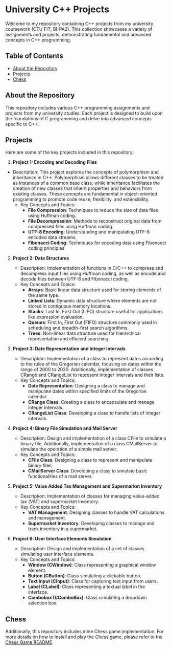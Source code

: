 # University C++ Projects

Welcome to my repository containing C++ projects from my university coursework (CTU FIT, BI-PA2). This collection showcases a variety of assignments and projects, demonstrating fundamental and advanced concepts in C++ programming.

## Table of Contents

- [About the Repository](#about-the-repository)
- [Projects](#projects)
- [Chess](#chess)

## About the Repository

This repository includes various C++ programming assignments and projects from my university studies. Each project is designed to build upon the foundations of C programming and delve into advanced concepts specific to C++.

## Projects

Here are some of the key projects included in this repository:

1. **Project 1: Encoding and Decoding Files**
- Description: This project explores the concepts of polymorphism and inheritance in C++. Polymorphism allows different classes to be treated as instances of a common base class, while inheritance facilitates the creation of new classes that inherit properties and behaviors from existing classes. These concepts are fundamental in object-oriented programming to promote code reuse, flexibility, and extensibility.
   - Key Concepts and Topics:
     - **File Compression**: Techniques to reduce the size of data files using Huffman coding.
     - **File Decompression**: Methods to reconstruct original data from compressed files using Huffman coding.
     - **UTF-8 Encoding**: Understanding and manipulating UTF-8 encoded data streams.
     - **Fibonacci Coding**: Techniques for encoding data using Fibonacci coding principles.

2. **Project 2: Data Structures**
   - Description: Implementation of functions in C/C++ to compress and decompress input files using Huffman coding, as well as encode and decode files between UTF-8 and Fibonacci coding.
   - Key Concepts and Topics:
     - **Arrays**: Basic linear data structure used for storing elements of the same type.
     - **Linked Lists**: Dynamic data structure where elements are not stored in contiguous memory locations.
     - **Stacks**: Last In, First Out (LIFO) structure useful for applications like expression evaluation.
     - **Queues**: First In, First Out (FIFO) structure commonly used in scheduling and breadth-first search algorithms.
     - **Trees**: Non-linear data structure used for hierarchical representation and efficient searching.

3. **Project 3: Date Representation and Integer Intervals**
   - Description: Implementation of a class to represent dates according to the rules of the Gregorian calendar, focusing on dates within the range of 2000 to 2030. Additionally, implementation of classes CRange and CRangeList to represent integer intervals and their lists.
   - Key Concepts and Topics:
     - **Date Representation**: Designing a class to manage and manipulate dates within specified limits of the Gregorian calendar.
     - **CRange Class**: Creating a class to encapsulate and manage integer intervals.
     - **CRangeList Class**: Developing a class to handle lists of integer intervals.

4. **Project 4: Binary File Simulation and Mail Server**
   - Description: Design and implementation of a class CFile to simulate a binary file. Additionally, implementation of a class CMailServer to simulate the operation of a simple mail server.
   - Key Concepts and Topics:
     - **CFile Class**: Designing a class to represent and manipulate binary files.
     - **CMailServer Class**: Developing a class to simulate basic functionalities of a mail server.

5. **Project 5: Value Added Tax Management and Supermarket Inventory**
   - Description: Implementation of classes for managing value-added tax (VAT) and supermarket inventory.
   - Key Concepts and Topics:
     - **VAT Management**: Designing classes to handle VAT calculations and management.
     - **Supermarket Inventory**: Developing classes to manage and track inventory in a supermarket.

6. **Project 6: User Interface Elements Simulation**
   - Description: Design and implementation of a set of classes simulating user interface elements.
   - Key Concepts and Topics:
     - **Window (CWindow)**: Class representing a graphical window element.
     - **Button (CButton)**: Class simulating a clickable button.
     - **Text Input (CInput)**: Class for capturing text input from users.
     - **Label (CLabel)**: Class representing a textual label in the interface.
     - **Combobox (CComboBox)**: Class simulating a dropdown selection box.

## Chess
Additionally, this repository includes mine Chess game implementation. For more details on how to install and play the Chess game, please refer to the [Chess Game README](https://github.com/JahyLuky/Cpp/tree/main/Chess).
